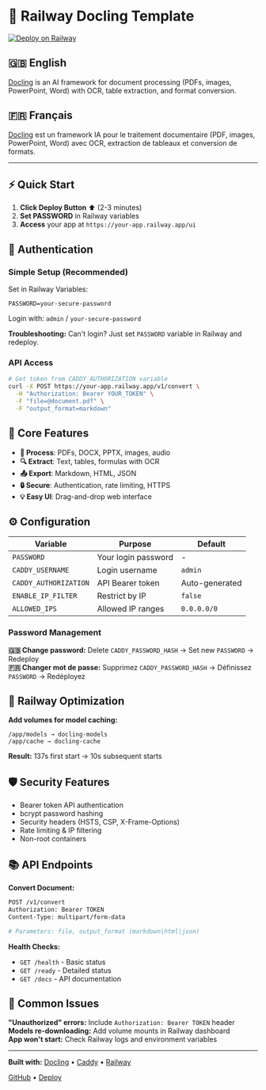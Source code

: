 # 🚀 Railway Docling Template

[![Deploy on Railway](https://railway.com/button.svg)](https://railway.com/new/template/docling-ocr-anything?referralCode=Z1xivh)

## 🇬🇧 English
[Docling](https://github.com/DS4SD/docling) is an AI framework for document processing (PDFs, images, PowerPoint, Word) with OCR, table extraction, and format conversion.

## 🇫🇷 Français
[Docling](https://github.com/DS4SD/docling) est un framework IA pour le traitement documentaire (PDF, images, PowerPoint, Word) avec OCR, extraction de tableaux et conversion de formats.

---

## ⚡ Quick Start

1. **Click Deploy Button** ⬆️ (2-3 minutes)
2. **Set PASSWORD** in Railway variables  
3. **Access** your app at `https://your-app.railway.app/ui`

## 🔐 Authentication

### Simple Setup (Recommended)
Set in Railway Variables:
```env
PASSWORD=your-secure-password
```
Login with: `admin` / `your-secure-password`

**Troubleshooting:** Can't login? Just set `PASSWORD` variable in Railway and redeploy.

### API Access
```bash
# Get token from CADDY_AUTHORIZATION variable
curl -X POST https://your-app.railway.app/v1/convert \
  -H "Authorization: Bearer YOUR_TOKEN" \
  -F "file=@document.pdf" \
  -F "output_format=markdown"
```

## 🎯 Core Features
- **📄 Process**: PDFs, DOCX, PPTX, images, audio
- **🔍 Extract**: Text, tables, formulas with OCR
- **📤 Export**: Markdown, HTML, JSON
- **🔒 Secure**: Authentication, rate limiting, HTTPS
- **💡 Easy UI**: Drag-and-drop web interface

## ⚙️ Configuration

| Variable | Purpose | Default |
|----------|---------|---------|
| `PASSWORD` | Your login password | - |
| `CADDY_USERNAME` | Login username | `admin` |
| `CADDY_AUTHORIZATION` | API Bearer token | Auto-generated |
| `ENABLE_IP_FILTER` | Restrict by IP | `false` |
| `ALLOWED_IPS` | Allowed IP ranges | `0.0.0.0/0` |

### Password Management
**🇬🇧 Change password:** Delete `CADDY_PASSWORD_HASH` → Set new `PASSWORD` → Redeploy  
**🇫🇷 Changer mot de passe:** Supprimez `CADDY_PASSWORD_HASH` → Définissez `PASSWORD` → Redéployez

## 🚀 Railway Optimization

**Add volumes for model caching:**
```
/app/models → docling-models
/app/cache → docling-cache
```
**Result:** 137s first start → 10s subsequent starts

## 🛡️ Security Features
- Bearer token API authentication  
- bcrypt password hashing
- Security headers (HSTS, CSP, X-Frame-Options)
- Rate limiting & IP filtering
- Non-root containers

## 📚 API Endpoints

**Convert Document:**
```bash
POST /v1/convert
Authorization: Bearer TOKEN
Content-Type: multipart/form-data

# Parameters: file, output_format (markdown|html|json)
```

**Health Checks:**
- `GET /health` - Basic status
- `GET /ready` - Detailed status  
- `GET /docs` - API documentation

## 🔧 Common Issues

**"Unauthorized" errors:** Include `Authorization: Bearer TOKEN` header  
**Models re-downloading:** Add volume mounts in Railway dashboard  
**App won't start:** Check Railway logs and environment variables

---

**Built with:** [Docling](https://github.com/DS4SD/docling) • [Caddy](https://caddyserver.com) • [Railway](https://railway.app)

[GitHub](https://github.com/yourusername/railway-docling-template) • [Deploy](https://railway.com/new/template/docling-ocr-anything?referralCode=Z1xivh)